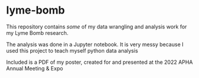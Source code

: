 # lyme-bomb

This repository contains <i>some</i> of my data wrangling and analysis work for my Lyme Bomb research. 

The analysis was done in a Jupyter notebook. It is very messy because I used this project to teach myself python data analysis

Included is a PDF of my poster, created for and presented at the 2022 APHA Annual Meeting & Expo

